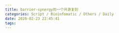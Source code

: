```yaml
---
title: barrier-synergy的一个开源复刻
categories: Script / Bioinfomatic / Others / Daily
date: 2020-02-23 22:45:41
tags:
---
```


<!-- 摘要部分 -->

<!-- more -->
